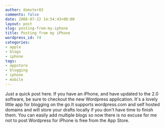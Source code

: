 ```yaml
---
author: domster83
comments: false
date: 2008-07-22 14:54:43+00:00
layout: post
slug: posting-from-my-iphone
title: Posting from my iPhone
wordpress_id: 74
categories:
- apple
- blogs
- iphone
tags:
- appstore
- blogging
- iphone
- mobile
---
```


Just a quick post here. If you have an iPhone, and have updated to the 2.0 software, be sure to checkout the new Wordpress application. It's a lovely little app for blogging on the go.It supports wordpress.com and self hosted domains and will store your drafts locally if you don't have time to finish them.
You can easily add multiple blogs so now there is no excuse for me not to post
Wordpress for iPhone is free from the App Store.

